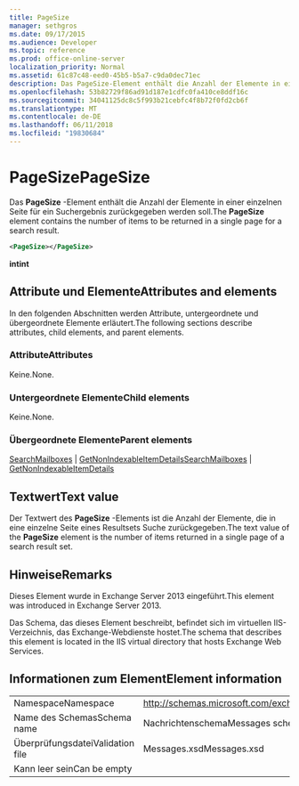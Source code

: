 ```yaml
---
title: PageSize
manager: sethgros
ms.date: 09/17/2015
ms.audience: Developer
ms.topic: reference
ms.prod: office-online-server
localization_priority: Normal
ms.assetid: 61c87c48-eed0-45b5-b5a7-c9da0dec71ec
description: Das PageSize-Element enthält die Anzahl der Elemente in einer einzelnen Seite für ein Suchergebnis zurückgegeben werden soll.
ms.openlocfilehash: 53b82729f86ad91d187e1cdfc0fa410ce8ddf16c
ms.sourcegitcommit: 34041125dc8c5f993b21cebfc4f8b72f0fd2cb6f
ms.translationtype: MT
ms.contentlocale: de-DE
ms.lasthandoff: 06/11/2018
ms.locfileid: "19830684"
---
```

# <a name="pagesize"></a><span data-ttu-id="e41a9-103">PageSize</span><span class="sxs-lookup"><span data-stu-id="e41a9-103">PageSize</span></span>

<span data-ttu-id="e41a9-104">Das **PageSize** -Element enthält die Anzahl der Elemente in einer einzelnen Seite für ein Suchergebnis zurückgegeben werden soll.</span><span class="sxs-lookup"><span data-stu-id="e41a9-104">The **PageSize** element contains the number of items to be returned in a single page for a search result.</span></span> 
  
```XML
<PageSize></PageSize>
```

 <span data-ttu-id="e41a9-105">**int**</span><span class="sxs-lookup"><span data-stu-id="e41a9-105">**int**</span></span>
## <a name="attributes-and-elements"></a><span data-ttu-id="e41a9-106">Attribute und Elemente</span><span class="sxs-lookup"><span data-stu-id="e41a9-106">Attributes and elements</span></span>

<span data-ttu-id="e41a9-107">In den folgenden Abschnitten werden Attribute, untergeordnete und übergeordnete Elemente erläutert.</span><span class="sxs-lookup"><span data-stu-id="e41a9-107">The following sections describe attributes, child elements, and parent elements.</span></span>
  
### <a name="attributes"></a><span data-ttu-id="e41a9-108">Attribute</span><span class="sxs-lookup"><span data-stu-id="e41a9-108">Attributes</span></span>

<span data-ttu-id="e41a9-109">Keine.</span><span class="sxs-lookup"><span data-stu-id="e41a9-109">None.</span></span>
  
### <a name="child-elements"></a><span data-ttu-id="e41a9-110">Untergeordnete Elemente</span><span class="sxs-lookup"><span data-stu-id="e41a9-110">Child elements</span></span>

<span data-ttu-id="e41a9-111">Keine.</span><span class="sxs-lookup"><span data-stu-id="e41a9-111">None.</span></span>
  
### <a name="parent-elements"></a><span data-ttu-id="e41a9-112">Übergeordnete Elemente</span><span class="sxs-lookup"><span data-stu-id="e41a9-112">Parent elements</span></span>

<span data-ttu-id="e41a9-113">[SearchMailboxes](searchmailboxes.md) | [GetNonIndexableItemDetails](getnonindexableitemdetails.md)</span><span class="sxs-lookup"><span data-stu-id="e41a9-113">[SearchMailboxes](searchmailboxes.md) | [GetNonIndexableItemDetails](getnonindexableitemdetails.md)</span></span>
  
## <a name="text-value"></a><span data-ttu-id="e41a9-114">Textwert</span><span class="sxs-lookup"><span data-stu-id="e41a9-114">Text value</span></span>

<span data-ttu-id="e41a9-115">Der Textwert des **PageSize** -Elements ist die Anzahl der Elemente, die in eine einzelne Seite eines Resultsets Suche zurückgegeben.</span><span class="sxs-lookup"><span data-stu-id="e41a9-115">The text value of the **PageSize** element is the number of items returned in a single page of a search result set.</span></span> 
  
## <a name="remarks"></a><span data-ttu-id="e41a9-116">Hinweise</span><span class="sxs-lookup"><span data-stu-id="e41a9-116">Remarks</span></span>

<span data-ttu-id="e41a9-117">Dieses Element wurde in Exchange Server 2013 eingeführt.</span><span class="sxs-lookup"><span data-stu-id="e41a9-117">This element was introduced in Exchange Server 2013.</span></span>
  
<span data-ttu-id="e41a9-118">Das Schema, das dieses Element beschreibt, befindet sich im virtuellen IIS-Verzeichnis, das Exchange-Webdienste hostet.</span><span class="sxs-lookup"><span data-stu-id="e41a9-118">The schema that describes this element is located in the IIS virtual directory that hosts Exchange Web Services.</span></span>
  
## <a name="element-information"></a><span data-ttu-id="e41a9-119">Informationen zum Element</span><span class="sxs-lookup"><span data-stu-id="e41a9-119">Element information</span></span>

|||
|:-----|:-----|
|<span data-ttu-id="e41a9-120">Namespace</span><span class="sxs-lookup"><span data-stu-id="e41a9-120">Namespace</span></span>  <br/> |http://schemas.microsoft.com/exchange/services/2006/messages  <br/> |
|<span data-ttu-id="e41a9-121">Name des Schemas</span><span class="sxs-lookup"><span data-stu-id="e41a9-121">Schema name</span></span>  <br/> |<span data-ttu-id="e41a9-122">Nachrichtenschema</span><span class="sxs-lookup"><span data-stu-id="e41a9-122">Messages schema</span></span>  <br/> |
|<span data-ttu-id="e41a9-123">Überprüfungsdatei</span><span class="sxs-lookup"><span data-stu-id="e41a9-123">Validation file</span></span>  <br/> |<span data-ttu-id="e41a9-124">Messages.xsd</span><span class="sxs-lookup"><span data-stu-id="e41a9-124">Messages.xsd</span></span>  <br/> |
|<span data-ttu-id="e41a9-125">Kann leer sein</span><span class="sxs-lookup"><span data-stu-id="e41a9-125">Can be empty</span></span>  <br/> ||
   

